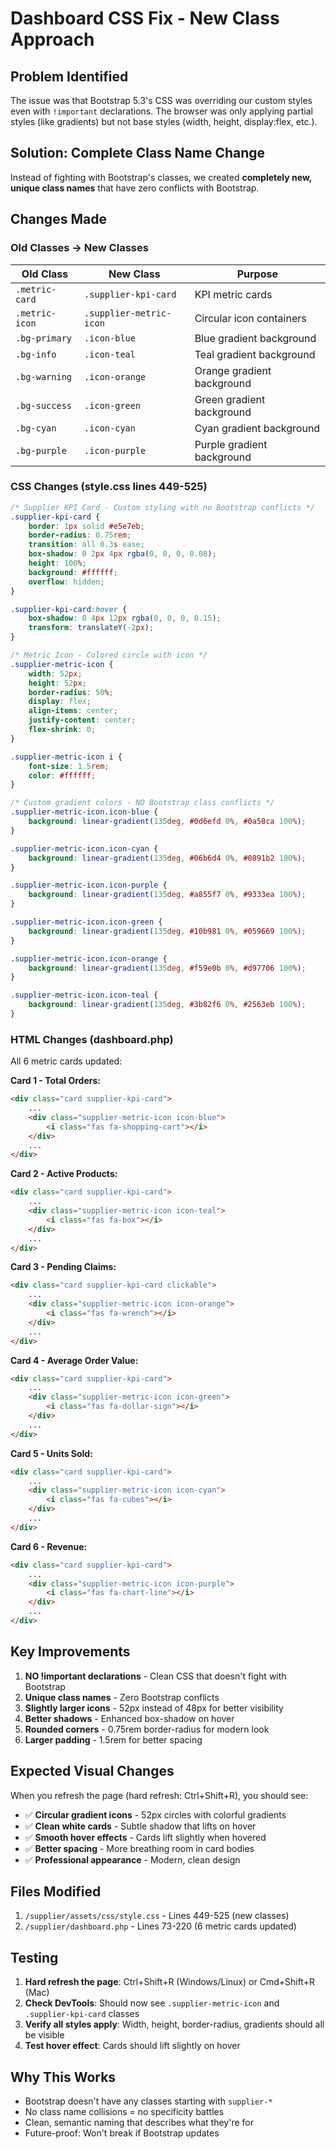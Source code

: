 # Dashboard CSS Fix - New Class Approach

## Problem Identified

The issue was that Bootstrap 5.3's CSS was overriding our custom styles even with `!important` declarations. The browser was only applying partial styles (like gradients) but not base styles (width, height, display:flex, etc.).

## Solution: Complete Class Name Change

Instead of fighting with Bootstrap's classes, we created **completely new, unique class names** that have zero conflicts with Bootstrap.

## Changes Made

### Old Classes → New Classes

| Old Class | New Class | Purpose |
|-----------|-----------|---------|
| `.metric-card` | `.supplier-kpi-card` | KPI metric cards |
| `.metric-icon` | `.supplier-metric-icon` | Circular icon containers |
| `.bg-primary` | `.icon-blue` | Blue gradient background |
| `.bg-info` | `.icon-teal` | Teal gradient background |
| `.bg-warning` | `.icon-orange` | Orange gradient background |
| `.bg-success` | `.icon-green` | Green gradient background |
| `.bg-cyan` | `.icon-cyan` | Cyan gradient background |
| `.bg-purple` | `.icon-purple` | Purple gradient background |

### CSS Changes (style.css lines 449-525)

```css
/* Supplier KPI Card - Custom styling with no Bootstrap conflicts */
.supplier-kpi-card {
    border: 1px solid #e5e7eb;
    border-radius: 0.75rem;
    transition: all 0.3s ease;
    box-shadow: 0 2px 4px rgba(0, 0, 0, 0.08);
    height: 100%;
    background: #ffffff;
    overflow: hidden;
}

.supplier-kpi-card:hover {
    box-shadow: 0 4px 12px rgba(0, 0, 0, 0.15);
    transform: translateY(-2px);
}

/* Metric Icon - Colored circle with icon */
.supplier-metric-icon {
    width: 52px;
    height: 52px;
    border-radius: 50%;
    display: flex;
    align-items: center;
    justify-content: center;
    flex-shrink: 0;
}

.supplier-metric-icon i {
    font-size: 1.5rem;
    color: #ffffff;
}

/* Custom gradient colors - NO Bootstrap class conflicts */
.supplier-metric-icon.icon-blue {
    background: linear-gradient(135deg, #0d6efd 0%, #0a58ca 100%);
}

.supplier-metric-icon.icon-cyan {
    background: linear-gradient(135deg, #06b6d4 0%, #0891b2 100%);
}

.supplier-metric-icon.icon-purple {
    background: linear-gradient(135deg, #a855f7 0%, #9333ea 100%);
}

.supplier-metric-icon.icon-green {
    background: linear-gradient(135deg, #10b981 0%, #059669 100%);
}

.supplier-metric-icon.icon-orange {
    background: linear-gradient(135deg, #f59e0b 0%, #d97706 100%);
}

.supplier-metric-icon.icon-teal {
    background: linear-gradient(135deg, #3b82f6 0%, #2563eb 100%);
}
```

### HTML Changes (dashboard.php)

All 6 metric cards updated:

**Card 1 - Total Orders:**
```html
<div class="card supplier-kpi-card">
    ...
    <div class="supplier-metric-icon icon-blue">
        <i class="fas fa-shopping-cart"></i>
    </div>
    ...
</div>
```

**Card 2 - Active Products:**
```html
<div class="card supplier-kpi-card">
    ...
    <div class="supplier-metric-icon icon-teal">
        <i class="fas fa-box"></i>
    </div>
    ...
</div>
```

**Card 3 - Pending Claims:**
```html
<div class="card supplier-kpi-card clickable">
    ...
    <div class="supplier-metric-icon icon-orange">
        <i class="fas fa-wrench"></i>
    </div>
    ...
</div>
```

**Card 4 - Average Order Value:**
```html
<div class="card supplier-kpi-card">
    ...
    <div class="supplier-metric-icon icon-green">
        <i class="fas fa-dollar-sign"></i>
    </div>
    ...
</div>
```

**Card 5 - Units Sold:**
```html
<div class="card supplier-kpi-card">
    ...
    <div class="supplier-metric-icon icon-cyan">
        <i class="fas fa-cubes"></i>
    </div>
    ...
</div>
```

**Card 6 - Revenue:**
```html
<div class="card supplier-kpi-card">
    ...
    <div class="supplier-metric-icon icon-purple">
        <i class="fas fa-chart-line"></i>
    </div>
    ...
</div>
```

## Key Improvements

1. **NO !important declarations** - Clean CSS that doesn't fight with Bootstrap
2. **Unique class names** - Zero Bootstrap conflicts
3. **Slightly larger icons** - 52px instead of 48px for better visibility
4. **Better shadows** - Enhanced box-shadow on hover
5. **Rounded corners** - 0.75rem border-radius for modern look
6. **Larger padding** - 1.5rem for better spacing

## Expected Visual Changes

When you refresh the page (hard refresh: Ctrl+Shift+R), you should see:

- ✅ **Circular gradient icons** - 52px circles with colorful gradients
- ✅ **Clean white cards** - Subtle shadow that lifts on hover
- ✅ **Smooth hover effects** - Cards lift slightly when hovered
- ✅ **Better spacing** - More breathing room in card bodies
- ✅ **Professional appearance** - Modern, clean design

## Files Modified

1. `/supplier/assets/css/style.css` - Lines 449-525 (new classes)
2. `/supplier/dashboard.php` - Lines 73-220 (6 metric cards updated)

## Testing

1. **Hard refresh the page**: Ctrl+Shift+R (Windows/Linux) or Cmd+Shift+R (Mac)
2. **Check DevTools**: Should now see `.supplier-metric-icon` and `.supplier-kpi-card` classes
3. **Verify all styles apply**: Width, height, border-radius, gradients should all be visible
4. **Test hover effect**: Cards should lift slightly on hover

## Why This Works

- Bootstrap doesn't have any classes starting with `supplier-*`
- No class name collisions = no specificity battles
- Clean, semantic naming that describes what they're for
- Future-proof: Won't break if Bootstrap updates
